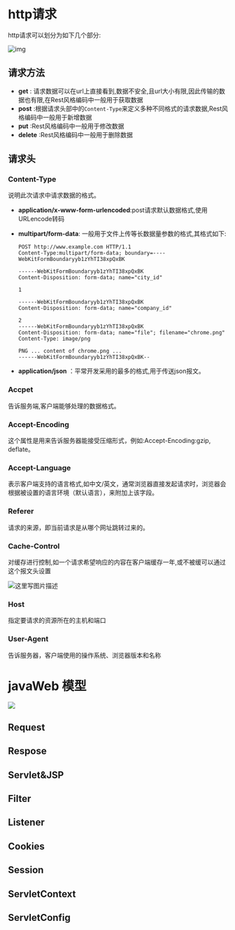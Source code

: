 # http请求

http请求可以划分为如下几个部分:

![img](https://img-blog.csdnimg.cn/20190527111928530.png)

## 请求方法

- **get** : 请求数据可以在url上直接看到,数据不安全,且url大小有限,因此传输的数据也有限,在Rest风格编码中一般用于获取数据
- **post** :根据请求头部中的`Content-Type`来定义多种不同格式的请求数据,Rest风格编码中一般用于新增数据
- **put** :Rest风格编码中一般用于修改数据
- **delete** :Rest风格编码中一般用于删除数据

## 请求头

### **Content-Type**

说明此次请求中请求数据的格式。

- **application/x-www-form-urlencoded**:post请求默认数据格式,使用URLencode转码

- **multipart/form-data**: 一般用于文件上传等长数据量参数的格式,其格式如下:

  ```http
  POST http://www.example.com HTTP/1.1
  Content-Type:multipart/form-data; boundary=----WebKitFormBoundaryyb1zYhTI38xpQxBK
  
  ------WebKitFormBoundaryyb1zYhTI38xpQxBK
  Content-Disposition: form-data; name="city_id"
  
  1
  
  ------WebKitFormBoundaryyb1zYhTI38xpQxBK
  Content-Disposition: form-data; name="company_id"
  
  2
  ------WebKitFormBoundaryyb1zYhTI38xpQxBK
  Content-Disposition: form-data; name="file"; filename="chrome.png"
  Content-Type: image/png
  
  PNG ... content of chrome.png ...
  ------WebKitFormBoundaryyb1zYhTI38xpQxBK--
  ```

- **application/json** ：平常开发采用的最多的格式,用于传送json报文。

### Accpet

告诉服务端,客户端能够处理的数据格式。

### Accept-Encoding

这个属性是用来告诉服务器能接受压缩形式，例如:Accept-Encoding:gzip, deflate。

### Accept-Language

表示客户端支持的语言格式,如中文/英文，通常浏览器直接发起请求时，浏览器会根据被设置的语言环境（默认语言），来附加上该字段。

### Referer

请求的来源，即当前请求是从哪个网址跳转过来的。

### Cache-Control

对缓存进行控制,如一个请求希望响应的内容在客户端缓存一年,或不被缓可以通过这个报文头设置

![这里写图片描述](https://img-blog.csdn.net/20180329184105968?watermark/2/text/aHR0cHM6Ly9ibG9nLmNzZG4ubmV0L0JvYm9tYV9kdXQ=/font/5a6L5L2T/fontsize/400/fill/I0JBQkFCMA==/dissolve/70)

### Host

指定要请求的资源所在的主机和端口

### User-Agent 

告诉服务器，客户端使用的操作系统、浏览器版本和名称

# javaWeb 模型

![](https://gitee.com/Zeebrary/PicBed/raw/master/img/web/web请求模型.jpg)

## Request

## Respose

## Servlet&JSP

## Filter

## Listener

## Cookies

## Session

## ServletContext

## ServletConfig



